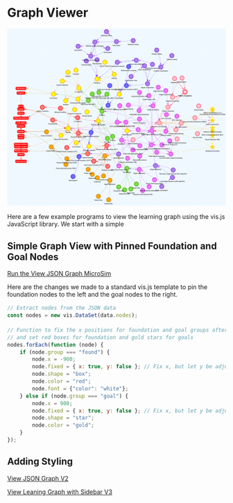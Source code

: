 # Graph Viewer

![](./view-graph.png)

Here are a few example programs to view the learning
graph using the vis.js JavaScript library.  We start with
a simple 

## Simple Graph View with Pinned Foundation and Goal Nodes

[Run the View JSON Graph MicroSim](view-graph.html)

Here are the changes we made to a standard vis.js template
to pin the foundation nodes to the left and the goal nodes
to the right.

```javascript
// Extract nodes from the JSON data
const nodes = new vis.DataSet(data.nodes);

// Function to fix the x positions for foundation and goal groups after JSON load
// and set red boxes for foundation and gold stars for goals
nodes.forEach(function (node) {
    if (node.group === "found") {
        node.x = -900;
        node.fixed = { x: true, y: false }; // Fix x, but let y be adjusted by physics
        node.shape = "box";
        node.color = "red";
        node.font = {"color": "white"};
    } else if (node.group === "goal") {
        node.x = 900;
        node.fixed = { x: true, y: false }; // Fix x, but let y be adjusted by physics
        node.shape = "star";
        node.color = "gold";
    }
});
```

## Adding Styling

[View JSON Graph V2](view-graph-v2.html)

[View Leaning Graph with Sidebar V3](view-graph-v3.html)